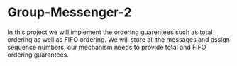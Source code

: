 # Group-Messenger-2

In this project we will implement the ordering guarentees such as total ordering as well as FIFO ordering. We will store all the messages  and assign sequence numbers, our mechanism needs to provide total and FIFO ordering guarantees.
